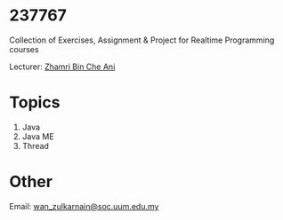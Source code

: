 # 237767

Collection of Exercises, Assignment & Project for Realtime Programming courses

Lecturer: [Zhamri Bin Che Ani](https://github.com/zhamri)

# Topics

1. Java
2. Java ME
3. Thread

# Other

Email: wan_zulkarnain@soc.uum.edu.my
